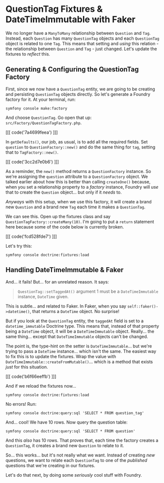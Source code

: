 # QuestionTag Fixtures & DateTimeImmutable with Faker

We no longer have a `ManyToMany` relationship between `Question` and `Tag`. Instead,
each `Question` has many `QuestionTag` objects and each `QuestionTag` object is related
to one `Tag`. This means that setting and *using* this relation - the relationship
between `Question` and `Tag` - just changed. Let's update the fixtures to *reflect*
this.

## Generating & Configuring the QuestionTag Factory

First, since we now have a `QuestionTag` entity, we are going to be creating
and persisting `QuestionTag` objects directly. So let's generate a Foundry factory
for it. At your terminal, run:

```terminal
symfony console make:factory
```

And choose `QuestionTag`. Go open that up: `src/Factory/QuestionTagFactory.php`.

[[[ code('7a4699feea') ]]]

In `getDefaults()`, our job, as usual, is to add all the required fields. Set
`question` to `QuestionFactory::new()` and do the same thing for `tag`, setting that
to `TagFactory::new()`.

[[[ code('3cc2d7e0b6') ]]]

As a reminder, the `new()` method returns a `QuestionFactory` instance. So we're
assigning the `question` attribute to a `QuestionFactory` object. We talked
earlier about how this is better than calling `createOne()` because, when you
set a relationship property to a *factory* instance, Foundry will *use* that
to create the `Question` object... but only if it *needs* to.

*Anyways* with this setup, when we use this factory, it will create a brand new
`Question` and a brand new `Tag` each time it makes a `QuestionTag`.

We can see this. Open up the fixtures class and say
`QuestionTagFactory::createMany(10)`. I'm going to put a `return` statement here
because some of the code below is currently broken.

[[[ code('fcd528fde7') ]]]

Let's try this:

```terminal
symfony console doctrine:fixtures:load
```

## Handling DateTimeImmutable & Faker

And... it fails! But... for an unrelated reason. It says:

> `QuestionTag::setTaggedAt()` argument 1 must be a `DateTimeImmutable` instance,
> `DateTime` given.

This is subtle... and related to Faker. In Faker, when you say
`self::faker()->datetime()`, that returns a `DateTime` object. No surprise!

But if you look at the `QuestionTag` entity, the `taggedAt` field is set to a
`datetime_immutable` Doctrine type. This means that, instead of that property
being a `DateTime` object, it will be a `DateTimeImmutable` object. Really...
the same thing... except that `DateTimeImmutable` objects can't be changed.

The point is, the type-hint on the setter is `DateTimeImmutable`... but we're trying
to pass a `DateTime` instance... which isn't the same. The easiest way to fix
this is to update the fixtures. Wrap the value with
`DateTimeImmutable::createFromMutable()`... which is a method that exists *just*
for this situation.

[[[ code('b6f66eeffb') ]]]

And if we reload the fixtures now...

```terminal-silent
symfony console doctrine:fixtures:load
```

No errors! Run:

```terminal
symfony console doctrine:query:sql 'SELECT * FROM question_tag'
```

And... cool! We have 10 rows. Now query the question table:

```terminal-silent
symfony console doctrine:query:sql 'SELECT * FROM question'
```

And this *also* has 10 rows. That proves that, each time the factory creates a
`QuestionTag`, it creates a brand new `Question` to relate to it.

So... this works... but it's not really what we want. Instead of creating *new*
questions, we want to relate each `QuestionTag` to one of the *published* questions
that we're creating in our fixtures.

Let's do that next, by doing some *seriously* cool stuff with Foundry.
